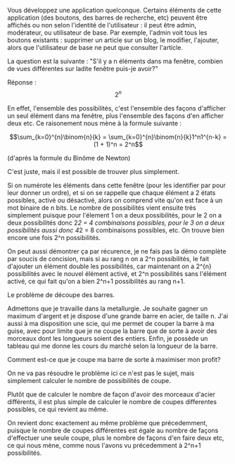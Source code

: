 Vous développez une application quelconque. Certains éléments de cette application (des boutons, des barres de recherche, etc) peuvent être affichés ou non selon l'identité de l'utilisateur : il peut être admin, modérateur, ou utilisateur de base. Par exemple, l'admin voit tous les boutons existants : supprimer un article sur un blog, le modifier, l'ajouter, alors que l'utilisateur de base ne peut que consulter l'article.

La question est la suivante : "S'il y a n éléments dans ma fenêtre, combien de vues différentes sur ladite fenêtre puis-je avoir?"

Réponse : $$2^n$$

En effet, l'ensemble des possibilités, c'est l'ensemble des façons d'afficher un seul élément dans ma fenêtre, plus l'ensemble des façons d'en afficher deux etc. Ce raisonement nous mène à la formule suivante :  

$$\sum_{k=0}^{n}\binom{n}{k} = \sum_{k=0}^{n}\binom{n}{k}1^n1^{n-k} = (1 + 1)^n = 2^n$$

(d'après la formule du Binôme de Newton)

C'est juste, mais il est possible de trouver plus simplement.

Si on numérote les éléments dans cette fenêtre (pour les identifier par pour leur donner un ordre), et si on se rappelle que chaque élément a 2 états possibles, activé ou désactivé, alors on comprend vite qu'on est face à un mot binaire de n bits. Le nombre de possibilités vient ensuite très simplement puisque pour l'élement 1 on a deux possibilités, pour le 2 on a deux possibilités donc 2*2 = 4 combinaisons possibles, pour le 3 on a deux possibilités aussi donc 4*2 = 8 combinaisons possibles, etc. On trouve bien encore une fois 2^n possibilités.

On peut aussi démontrer ça par récurence, je ne fais pas la démo complète par soucis de concision, mais si au rang n on a 2^n possibilités, le fait d'ajouter un élément double les possibilités, car maintenant on a 2^{n} possibilités avec le nouvel élément activé, et 2^n possibilités sans l'élément activé, ce qui fait qu'on a bien 2^n+1 possibilités au rang n+1.

Le problème de découpe des barres.

Admettons que je travaille dans la metallurgie. Je souhaite gagner un maximum d'argent et je dispose d'une grande barre en acier, de taille n. J'ai aussi à ma disposition une scie, qui me permet de couper la barre à ma guise, avec pour limite que je ne coupe la barre que de sorte à avoir des morceaux dont les longueurs soient des entiers. Enfin, je possède un tableau qui me donne les cours du marché selon la longueur de la barre.

Comment est-ce que je coupe ma barre de sorte à maximiser mon profit?

On ne va pas résoudre le problème ici ce n'est pas le sujet, mais simplement calculer le nombre de possibilités de coupe.

Plutôt que de calculer le nombre de façon d'avoir des morceaux d'acier différents, il est plus simple de calculer le nombre de coupes differentes possibles, ce qui revient au même.

On revient donc exactement au même problème que précedemment, puisque le nombre de coupes différentes est égale au nombre de façons d'effectuer une seule coupe, plus le nombre de façons d'en faire deux etc, ce qui nous mène, comme nous l'avons vu précedemment à 2^n+1 possibilités.





